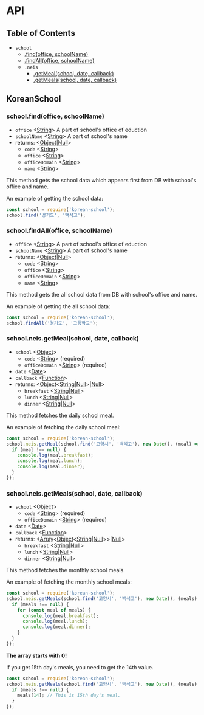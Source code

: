 # API

## Table of Contents

- `school`
  - [.find(office, schoolName)](#schoolfindoffice-schoolname)
  - [.findAll(office, schoolName)](#schoolfindalloffice-schoolname)
  - `.neis`
    - [.getMeal(school, date, callback)](#schoolneisgetmealschool-date-callback)
    - [.getMeals(school, date, callback)](#schoolneisgetmealsschool-date-callback)

## KoreanSchool

### school.find(office, schoolName)

- `office` <[String]> A part of school's office of eduction
- `schoolName` <[String]> A part of school's name
- returns: <[Object]|[Null]>
  - `code` <[String]>
  - `office` <[String]>
  - `officeDomain` <[String]>
  - `name` <[String]>

This method gets the school data which appears first from DB with school's office and name.

An example of getting the school data:

```javascript
const school = require('korean-school');
school.find('경기도', '백석고');
```

### school.findAll(office, schoolName)

- `office` <[String]> A part of school's office of eduction
- `schoolName` <[String]> A part of school's name
- returns: <[Object]|[Null]>
  - `code` <[String]>
  - `office` <[String]>
  - `officeDomain` <[String]>
  - `name` <[String]>

This method gets the all school data from DB with school's office and name.

An example of getting the all school data:

```javascript
const school = require('korean-school');
school.findAll('경기도', '고등학교');
```

### school.neis.getMeal(school, date, callback)

- `school` <[Object]>
  - `code` <[String]> (required)
  - `officeDomain` <[String]> (required)
- `date` <[Date]>
- `callback` <[Function]>
- returns: <[Object]<[String]|[Null]>|[Null]>
  - `breakfast` <[String]|[Null]>
  - `lunch` <[String]|[Null]>
  - `dinner` <[String]|[Null]>

This method fetches the daily school meal.

An example of fetching the daily school meal:

```javascript
const school = require('korean-school');
school.neis.getMeal(school.find('고양시', '백석고'), new Date(), (meal) => {
  if (meal !== null) {
    console.log(meal.breakfast);
    console.log(meal.lunch);
    console.log(meal.dinner);
  }
});
```

### school.neis.getMeals(school, date, callback)

- `school` <[Object]>
  - `code` <[String]> (required)
  - `officeDomain` <[String]> (required)
- `date` <[Date]>
- `callback` <[Function]>
- returns: <[Array]<[Object]<[String]|[Null]>>|[Null]>
  - `breakfast` <[String]|[Null]>
  - `lunch` <[String]|[Null]>
  - `dinner` <[String]|[Null]>

This method fetches the monthly school meals.

An example of fetching the monthly school meals:

```javascript
const school = require('korean-school');
school.neis.getMeals(school.find('고양시', '백석고'), new Date(), (meals) => {
  if (meals !== null) {
    for (const meal of meals) {
      console.log(meal.breakfast);
      console.log(meal.lunch);
      console.log(meal.dinner);
    }
  }
});
```

**The array starts with 0!**

If you get 15th day's meals, you need to get the 14th value.

```javascript
const school = require('korean-school');
school.neis.getMeals(school.find('고양시', '백석고'), new Date(), (meals) => {
  if (meals !== null) {
    meals[14]; // This is 15th day's meal.
  }
});
```

[Array]: https://developer.mozilla.org/en-US/docs/Web/JavaScript/Reference/Global_Objects/Array "Array"
[Boolean]: https://developer.mozilla.org/en-US/docs/Web/JavaScript/Data_structures#Boolean_type "Boolean"
[Date]: https://developer.mozilla.org/en-US/docs/Web/JavaScript/Reference/Global_Objects/Date "Date"
[Function]: https://developer.mozilla.org/en-US/docs/Web/JavaScript/Reference/Global_Objects/Function "Function"
[Null]: https://developer.mozilla.org/en-US/docs/Web/JavaScript/Data_structures#Null_type "Null"
[Number]: https://developer.mozilla.org/en-US/docs/Web/JavaScript/Data_structures#Number_type "Number"
[Object]: https://developer.mozilla.org/en-US/docs/Web/JavaScript/Reference/Global_Objects/Object "Object"
[String]: https://developer.mozilla.org/en-US/docs/Web/JavaScript/Data_structures#String_type "String"
